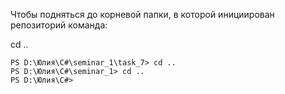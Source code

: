 Чтобы подняться до корневой папки, в которой инициирован репозиторий команда: 

cd ..

```
PS D:\Юлия\С#\seminar_1\task_7> cd ..
PS D:\Юлия\С#\seminar_1> cd ..
PS D:\Юлия\С#> 
```